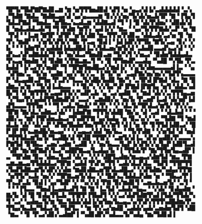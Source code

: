 ▜▛▜▞▜▙▛▇▛▇▟▊▃▆▝▆▝▅▜▜▜▅▟▉▟▝▟▜▝▅▝▄▃▞▟▐▞▃▟▟▟▟▟▝▃▚▞▜▟▇▝▇▟▃▝▇▟▇▃▄▞▟▝▄▞▄▃▃▃▆▝▊▞▞▞▅▞▜▞▟▞▅▃▙▜▛▝▇▝▐▜▄▜▜▟▃▛▇▟▝▜▅▟▃▝▆▜▙▃▚▃▟▃▆▝▟▟▇▃▟▝▜▝▐▝█▝▟▞▛▟▅▞▝▟▉▟▞▟▊▝▅▟▃▟▟▃▟▞▜▝▜▝▛▟▆▝▆▜▚▝▄▟▐▞▞▝▆▃▝▝▄▞▜▞▛▛▇▟▞▃▛▝▅▝▇▝▛▟▝▝▐▃▆▝▇▜▛▝▟▜▛▝▅▜▞▟▇▝▆▃▜▜▚▞▛▟▊▃▝▟▟▃▟▞▃▞▅▝▊▝▆▜▚▝▆▟▛▝▝▞▅▜▞▟▜▞▞▜▙▝▛▃▄▝▉▟▐▝▐▟▐▟▛▞▛▜▙▝▇▜▞▃▄▝▊▞▝▞▙▝▝▝▐▟▆▜▚▞▄▟▟▟▐▟▄▟█▟▐▃▚▜▟▃▅▞▆▜▞▟▝▃▙▟▊▃▃▟▚▃▞▟▝▝▞▟▚▃▞▟▚▟▇▟▟▞▜▝▛▝▅▞▟▃▞▜▅▟▊▃▅▝▜▞▚▜▝▞▅▃▞▝▉▟▅▜▟▟▄▟▃▜▚▃▄▜▅▟▆▝▟▝▉▟▇▝▞▛▇▃▆▃▜▝▚▝█▝▛▜▅▟▛▃▃▟▄▝▚▟█▝▚▜▙▝▛▃▙▟▟▝▐▞▃▞▛▞▅▟▛▝▜▝▜▛▇▜▅▟█▃▞▞▆▟▐▞▝▞▄▜▞▟▅▃▃▃▃▟▐▃▝▝▄▝▟▜▅▞▃▝▜▞▅▝▄▟▇▝▄▞▞▜▞▞▃▝▐▞▜▞▚▞▝▃▄▛▇▞▅▞▅▞▞▜▟▜▚▃▃▃▛▝▟▃▄▟▊▃▛▜▅▝▛▃▛▞▜▃▃▜▞▟█▞▙▟▉▝▇▞▚▝▃▜▛▟▐▛▇▟▝▟▃▝▇▝█▟▆▃▚▞▆▝▝▜▞▟▐▃▙▃▃▝▝▝▉▞▚▝▞▞▙▞▚▛▐▛▇▟▐▛▇▜▄▝▅▜▝▟▟▃▚▟█▞▜▝▟▝▇▜▜▜▞▃▄▟▜▜▞▞▚▟▛▃▙▝▄▝▃▞▄▟▇▝▚▝▆▟▝▟▞▞▃▜▜▜▄▃▅▝▞▜▄▞▛▞▄▟▟▜▜▟▆▟▛▟▝▃▃▞▝▃▆▟▉▞▄▝▅▞▙▝▛▃▅▛▐▃▟▝▟▞▅▛▐▟▟▜▃▃▃▜▜▜▅▝▝▝▜▝▃▟▃▜▅▟▞▝▚▜▚▝▝▞▝▟▃▜▞▜▛▟▃▞▆▜▞▝▛▞▞▃▜▛▇▝▇▞▟▃▚▟▆▃▞▟▞▝▐▟▅▛▇▝▜▜▜▞▟▟█▝▇▞▄▝▟▝▃▟▝▝▟▃▙▟▝▝▝▟▉▞▃▝▆▛▐▜▛▟▅▃▙▃▞▜▚▟▛▛▇▝▄▞▙▟▄▝▅▝▉▃▚▞▞▝▃▝▜▟▇▝▜▝▆▟▟▃▙▝▟▞▝▟▞▃▛▝▟▜▅▜▙▟▅▜▅▞▛▜▞▞▆▜▝▟▐▝▅▝▛▝▊▜▜▟▐▟▉▃▞▝█▛▐▛▐▜▚▃▆▟█▞▅▃▄▞▝▝▞▃▄▃▞▟▟▝▇▞▙▃▝▝▜▞▛▟▇▝▝▞▅▜▟▝▟▝▅▟▞▜▜▜▟▃▆▜▄▜▞▜▃▟█▞▟▝▛▟█▝▜▜▛▞▝▃▆▜▞▟▐▃▝▟▚▞▄▟▉▞▛▃▃▃▚▛▇▜▟▝▉▜▙▃▝▃▅▞▃▟▆▝▃▟▉▝▞▝▅▞▙▃▃▜▄▛▐▞▟▜▞▞▄▜▄▛▐▟▉▜▃▟▝▟▛▝▆▞▅▛▇▟▚▜▃▞▚▟█▛▇▃▄▜▃▟▄▞▙▝▐▝▜▜▟▞▛▝▇▞▜▜▅▜▄▃▟▛▐▃▝▜▛▟▆▝▉▃▝▟▅▃▜▃▟▝▟▞▃▝▞▞▝▟█▜▃▟▆▞▆▃▄▃▞▟▆▜▟▝▆▃▝▛▇▃▆▃▆▃▄▜▜▟▟▟▃▞▜▛▇▝▄▟▟▝▛▟▚▞▜▜▝▃▟▞▟▃▛▟▃▝▜▟▜▝▜▜▛▜▜▞▙▟▜▟▇▃▆▜▞▟▛▞▞▟▅▝▆▟▊▟▇▃▅▜▛▟▃▟█▃▞▝▞▟▜▟▆▞▚▟▄▞▛▛▇▝▅▜▜▞▚▃▙▝▅▞▞▝▜▛▇▃▅▜▞▟▃▝▞▝█▟▚▃▜▟▟▃▛▟▅▝▅▝▝▜▙▃▞▛▐▜▚▃▛▃▙▝▉▟▐▝▄▞▜▟▛▝▞▝▚▞▞▟▝▛▇▝▉▞▆▟▊▜▝▃▅▃▙▃▅▜▞▝▃▜▝▝▝▝▐▜▃▃▝▜▅▟▐▃▄▟▃▟▜▝▇▝▇▝▐▃▜▟▝▃▙▟▞▜▄▃▝▝▞▟▞▝▊▟▄▟▆▝▇▞▙▝▟▝█▝▊▟▄▜▜▃▙▝▜▜▛▛▐▜▙▟▜▝▞▞▃▞▟▟▜▟▇▜▚▟▐▜▟▞▜▜▟▞▚▜▝▃▞▝▄▟▅▃▜▞▆▝▇▃▜▟▟▞▟▟▐▞▅▜▅▞▙▃▄▃▚▞▛▟▚▜▜▜▚▟█▟▆▞▛▃▜▜▄▞▙▃▙▞▜▟▃▞▙▝▜▟▜▃▝▝▆▝▛▞▃▞▅▟█▝▃▟▟▞▄▟▞▃▅▟▅▜▟▜▝▟█▝▆▃▝▝▊▝▛▃▞▟▊▞▃▟▆▛▐▝▚▟▊▟▛▞▚▟▃▃▜▞▚▟▄▝▆▞▜▟▊▟▐

